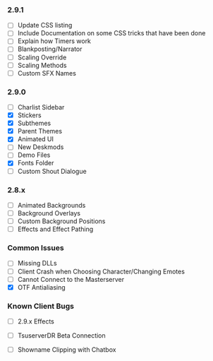 ### 2.9.1
 - [ ] Update CSS listing
 - [ ] Include Documentation on some CSS tricks that have been done
 - [ ] Explain how Timers work
 - [ ] Blankposting/Narrator
 - [ ] Scaling Override
 - [ ] Scaling Methods
 - [ ] Custom SFX Names
### 2.9.0
 - [ ] Charlist Sidebar
 - [x] Stickers
 - [x] Subthemes
 - [x] Parent Themes
 - [x] Animated UI
 - [ ] New Deskmods
 - [ ] Demo Files
 - [x] Fonts Folder
 - [ ] Custom Shout Dialogue
### 2.8.x
 - [ ] Animated Backgrounds
 - [ ] Background Overlays
 - [ ] Custom Background Positions
 - [ ] Effects and Effect Pathing
### Common Issues
 - [ ]  Missing DLLs
 - [ ] Client Crash when Choosing Character/Changing Emotes
 - [ ] Cannot Connect to the Masterserver
 - [x] OTF Antialiasing
### Known Client Bugs
 - [ ] 2.9.x Effects
 - [ ] TsuserverDR Beta Connection
 - [ ] Showname Clipping with Chatbox








<!--stackedit_data:
eyJoaXN0b3J5IjpbLTE3MTYzMjI5NzUsMTg5MzgwNTI0MV19
-->